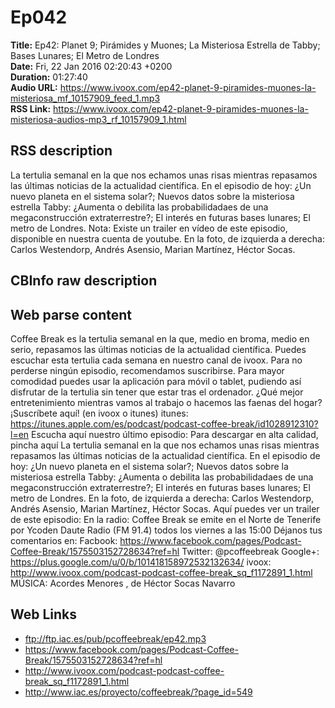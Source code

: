 # Ep042  
**Title:** Ep42: Planet 9; Pirámides y Muones; La Misteriosa Estrella de Tabby; Bases Lunares; El Metro de Londres  
**Date:** Fri, 22 Jan 2016 02:20:43 +0200  
**Duration:** 01:27:40  
**Audio URL:** https://www.ivoox.com/ep42-planet-9-piramides-muones-la-misteriosa_mf_10157909_feed_1.mp3  
**RSS Link:** https://www.ivoox.com/ep42-planet-9-piramides-muones-la-misteriosa-audios-mp3_rf_10157909_1.html  

## RSS description
La tertulia semanal en la que nos echamos unas risas mientras repasamos las últimas noticias de la actualidad científica. En el episodio de hoy: ¿Un nuevo planeta en el sistema solar?; Nuevos datos sobre la misteriosa estrella Tabby: ¿Aumenta o debilita las probabilidadaes de una megaconstrucción extraterrestre?; El interés en futuras bases lunares; El metro de Londres. Nota: Existe un trailer en vídeo de este episodio, disponible en nuestra cuenta de youtube. En la foto, de izquierda a derecha: Carlos Westendorp, Andrés Asensio, Marian Martínez, Héctor Socas.

## CBInfo raw description


## Web parse content
Coffee Break es la tertulia semanal en la que, medio en broma, medio en serio, repasamos las últimas noticias de la actualidad científica. Puedes escuchar esta tertulia cada semana en nuestro canal de ivoox. Para no perderse ningún episodio, recomendamos suscribirse. Para mayor comodidad puedes usar la aplicación para móvil o tablet, pudiendo así disfrutar de la tertulia sin tener que estar tras el ordenador. ¿Qué mejor entretenimiento mientras vamos al trabajo o hacemos las faenas del hogar? ¡Suscríbete aquí! (en ivoox o itunes) itunes: https://itunes.apple.com/es/podcast/podcast-coffee-break/id1028912310?l=en Escucha aquí nuestro último episodio: Para descargar en alta calidad, pincha aquí La tertulia semanal en la que nos echamos unas risas mientras repasamos las últimas noticias de la actualidad científica. En el episodio de hoy: ¿Un nuevo planeta en el sistema solar?; Nuevos datos sobre la misteriosa estrella Tabby: ¿Aumenta o debilita las probabilidadaes de una megaconstrucción extraterrestre?; El interés en futuras bases lunares; El metro de Londres. En la foto, de izquierda a derecha: Carlos Westendorp, Andrés Asensio, Marian Martínez, Héctor Socas. Aquí puedes ver un trailer de este episodio: En la radio: Coffee Break se emite en el Norte de Tenerife por Ycoden Daute Radio (FM 91.4) todos los viernes a las 15:00 Déjanos tus comentarios en: Facbook: https://www.facebook.com/pages/Podcast-Coffee-Break/1575503152728634?ref=hl Twitter: @pcoffeebreak Google+: https://plus.google.com/u/0/b/101418158972532132634/ ivoox: http://www.ivoox.com/podcast-podcast-coffee-break_sq_f1172891_1.html MÚSICA: Acordes Menores , de Héctor Socas Navarro

## Web Links
- ftp://ftp.iac.es/pub/pcoffeebreak/ep42.mp3
- https://www.facebook.com/pages/Podcast-Coffee-Break/1575503152728634?ref=hl
- http://www.ivoox.com/podcast-podcast-coffee-break_sq_f1172891_1.html
- http://www.iac.es/proyecto/coffeebreak/?page_id=549
